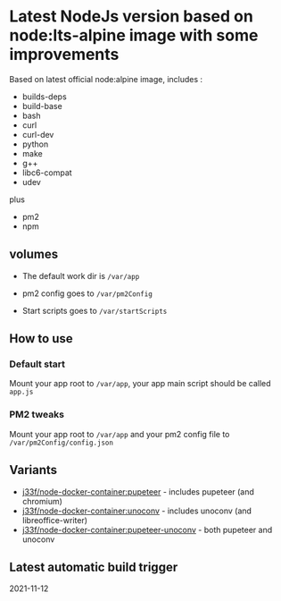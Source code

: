 # Latest NodeJs version based on node:lts-alpine image with some improvements

Based on latest official node:alpine image, includes : 
- builds-deps 
- build-base 
- bash 
- curl 
- curl-dev 
- python 
- make 
- g++ 
- libc6-compat
- udev 

plus
- pm2
- npm

## volumes

- The default work dir is `/var/app`

- pm2 config goes to `/var/pm2Config`

- Start scripts goes to `/var/startScripts`

## How to use

### Default start

Mount your app root to `/var/app`, your app main script should be called `app.js`

### PM2 tweaks

Mount your app root to `/var/app` and your pm2 config file to `/var/pm2Config/config.json`

## Variants

- [j33f/node-docker-container:pupeteer](https://github.com/j33f/node-docker-container/pupeteer) - includes pupeteer (and chromium)
- [j33f/node-docker-container:unoconv](https://github.com/j33f/node-docker-container/unoconv) - includes unoconv (and libreoffice-writer)
- [j33f/node-docker-container:pupeteer-unoconv](https://github.com/j33f/node-docker-container/pupeteer-unoconv) - both pupeteer and unoconv

## Latest automatic build trigger
2021-11-12